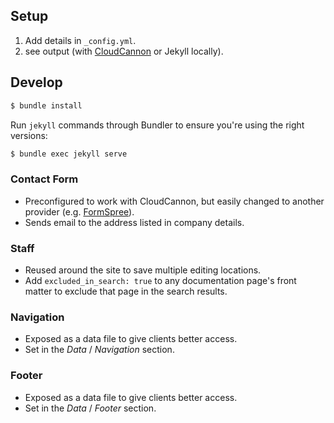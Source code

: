 

## Setup

1. Add details in `_config.yml`.
3. see output (with [CloudCannon](https://app.cloudcannon.com/) or Jekyll locally).

## Develop

~~~bash
$ bundle install
~~~

Run `jekyll` commands through Bundler to ensure you're using the right versions:

~~~bash
$ bundle exec jekyll serve
~~~

### Contact Form

* Preconfigured to work with CloudCannon, but easily changed to another provider (e.g. [FormSpree](https://formspree.io/)).
* Sends email to the address listed in company details.

### Staff

* Reused around the site to save multiple editing locations.
* Add `excluded_in_search: true` to any documentation page's front matter to exclude that page in the search results.

### Navigation

* Exposed as a data file to give clients better access.
* Set in the *Data* / *Navigation* section.

### Footer

* Exposed as a data file to give clients better access.
* Set in the *Data* / *Footer* section.
